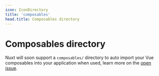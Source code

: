 ```yaml
---
icon: IconDirectory
title: 'composables'
head.title: Composables directory
---
```


# Composables directory

Nuxt will soon support a `composables/` directory to auto import your Vue composables into your application when used, learn more on the [open issue](https://github.com/nuxt/framework/issues/639).
